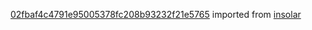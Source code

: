 [02fbaf4c4791e95005378fc208b93232f21e5765](https://github.com/insolar/insolar/commit/02fbaf4c4791e95005378fc208b93232f21e5765) imported from [insolar](https://github.com/insolar/insolar)
